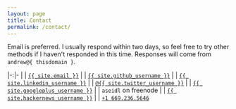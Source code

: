 ```yaml
---
layout: page
title: Contact
permalink: /contact/
---
```


Email is preferred.  I usually respond within two days, so feel free to try other methods if I haven't responded in this time.  Responses will come from `andrew@{ thisdomain }`.

|-:|-
| <i class="fa fa-envelope-o"></i> | <a href="mailto:{{ site.email }}">`{{ site.email }}`</a>
| <i class="fa fa-github"></i> | <a href="https://github.com/{{ site.github_username }}">`{{ site.github_username }}`</a>
| <i class="fa fa-linkedin"></i> | <a href="https://linkedin.com/in/{{ site.linkedin_username }}">`{{ site.linkedin_username }}`</a>
| <i class="fa fa-twitter"></i> | <a href="https://twitter.com/{{ site.twitter_username }}">`@{{ site.twitter_username }}`</a>
| <i class="fa fa-google-plus"></i> | <a href="https://plus.google.com/{{ site.googleplus_username }}">`{{ site.googleplus_username }}`</a>
| <i class="fa fa-slack"></i> | `aseidl` on freenode
| <i class="fa fa-hacker-news"></i> | <a href="https://news.ycombinator.com/user?id={{ site.hackernews_username }}">`{{ site.hackernews_username }}`</a>
| <i class="fa fa-phone"></i> | <a href="tel:+166923NLOGN">`+1 669.236.5646`</a>
